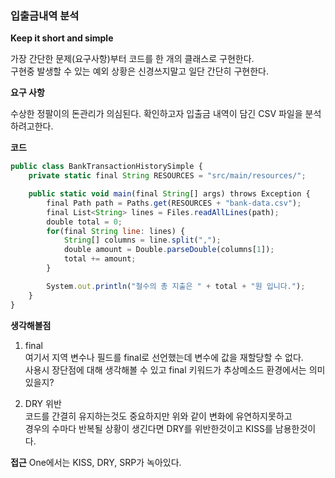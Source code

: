 ### 입출금내역 분석

**Keep it short and simple**

가장 간단한 문제(요구사항)부터 코드를 한 개의 클래스로 구현한다.  
구현중 발생할 수 있는 예외 상황은 신경쓰지말고 일단 간단히 구현한다.

**요구 사항**

수상한 정팔이의 돈관리가 의심된다.
확인하고자 입출금 내역이 담긴 CSV 파일을 분석하려고한다.

**코드**

```jsx
public class BankTransactionHistorySimple {
    private static final String RESOURCES = "src/main/resources/";

    public static void main(final String[] args) throws Exception {
        final Path path = Paths.get(RESOURCES + "bank-data.csv");
        final List<String> lines = Files.readAllLines(path);
        double total = 0;
        for(final String line: lines) {
            String[] columns = line.split(",");
            double amount = Double.parseDouble(columns[1]);
            total += amount;
        }

        System.out.println("철수의 총 지출은 " + total + "원 입니다.");
    }
}
```

**생각해볼점** 
1. final  
여기서 지역 변수나 필드를 final로 선언했는데 변수에 값을 재할당할 수 없다.  
사용시 장단점에 대해 생각해볼 수 있고 final 키워드가 추상메소드 환경에서는 의미있을지?  

2. DRY 위반  
코드를 간결히 유지하는것도 중요하지만 위와 같이 변화에 유연하지못하고  
경우의 수마다 반복될 상황이 생긴다면 DRY를 위반한것이고 KISS를 남용한것이다.


**접근**
One에서는 KISS, DRY, SRP가 녹아있다.
